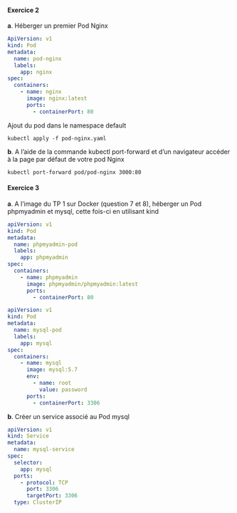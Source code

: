#### **Exercice 2**

**a**. Héberger un premier Pod Nginx

```yaml
ApiVersion: v1
kind: Pod
metadata:
  name: pod-nginx
  labels:
    app: nginx
spec:
  containers:
    - name: nginx
      image: nginx:latest
      ports:
        - containerPort: 80
```

Ajout du pod dans le namespace default
```
kubectl apply -f pod-nginx.yaml
```

**b**. A l’aide de la commande kubectl port-forward et d’un navigateur accéder à la page par défaut de votre pod Nginx  
``` 
kubectl port-forward pod/pod-nginx 3000:80
```

#### **Exercice 3**

**a**. A l’image du TP 1 sur Docker (question 7 et 8), héberger un Pod phpmyadmin et mysql, cette fois-ci en utilisant kind
```yaml
apiVersion: v1
kind: Pod
metadata:
  name: phpmyadmin-pod
  labels:
    app: phpmyadmin
spec:
  containers:
    - name: phpmyadmin
      image: phpmyadmin/phpmyadmin:latest
      ports:
        - containerPort: 80
```

```yaml
apiVersion: v1
kind: Pod
metadata:
  name: mysql-pod
  labels:
    app: mysql
spec:
  containers:
    - name: mysql
      image: mysql:5.7
      env:
        - name: root
          value: password
      ports:
        - containerPort: 3306
```

**b**. Créer un service associé au Pod mysql  
```yaml
apiVersion: v1
kind: Service
metadata:
  name: mysql-service
spec:
  selector:
    app: mysql
  ports:
    - protocol: TCP
      port: 3306
      targetPort: 3306
  type: ClusterIP
```